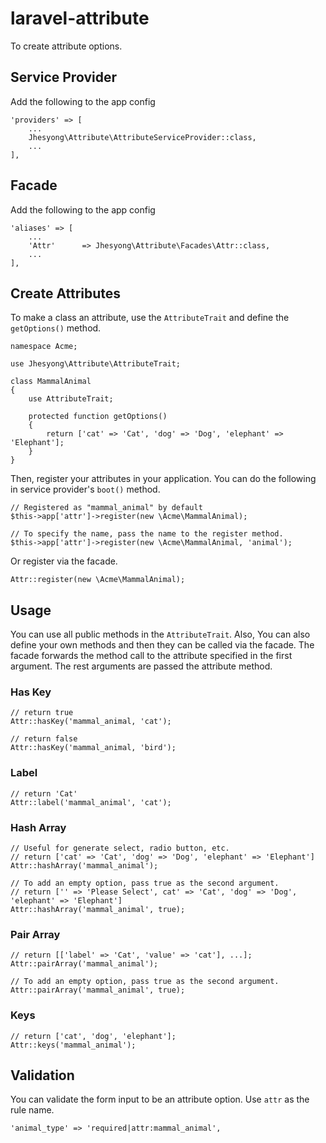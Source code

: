 # laravel-attribute
To create attribute options.


## Service Provider
Add the following to the app config

    'providers' => [
        ...
        Jhesyong\Attribute\AttributeServiceProvider::class,
        ...
    ],

## Facade
Add the following to the app config

    'aliases' => [
        ...
        'Attr'      => Jhesyong\Attribute\Facades\Attr::class,
        ...
    ],

## Create Attributes
To make a class an attribute, use the `AttributeTrait` and define
the `getOptions()` method.

    namespace Acme;

    use Jhesyong\Attribute\AttributeTrait;

    class MammalAnimal
    {
        use AttributeTrait;

        protected function getOptions()
        {
            return ['cat' => 'Cat', 'dog' => 'Dog', 'elephant' => 'Elephant'];
        }
    }

Then, register your attributes in your application.
You can do the following in service provider's `boot()` method.

    // Registered as "mammal_animal" by default
    $this->app['attr']->register(new \Acme\MammalAnimal);

    // To specify the name, pass the name to the register method.
    $this->app['attr']->register(new \Acme\MammalAnimal, 'animal');

Or register via the facade.

    Attr::register(new \Acme\MammalAnimal);

## Usage
You can use all public methods in the `AttributeTrait`.
Also, You can also define your own methods and then they can be called via the facade.
The facade forwards the method call to the attribute specified in the first argument.
The rest arguments are passed the attribute method.

### Has Key
    // return true
    Attr::hasKey('mammal_animal, 'cat');

    // return false
    Attr::hasKey('mammal_animal, 'bird');

### Label
    // return 'Cat'
    Attr::label('mammal_animal', 'cat');

### Hash Array
    // Useful for generate select, radio button, etc.
    // return ['cat' => 'Cat', 'dog' => 'Dog', 'elephant' => 'Elephant']
    Attr::hashArray('mammal_animal');

    // To add an empty option, pass true as the second argument.
    // return ['' => 'Please Select', cat' => 'Cat', 'dog' => 'Dog', 'elephant' => 'Elephant']
    Attr::hashArray('mammal_animal', true);

### Pair Array
    // return [['label' => 'Cat', 'value' => 'cat'], ...];
    Attr::pairArray('mammal_animal');

    // To add an empty option, pass true as the second argument.
    Attr::pairArray('mammal_animal', true);

### Keys
    // return ['cat', 'dog', 'elephant'];
    Attr::keys('mammal_animal');

## Validation
You can validate the form input to be an attribute option.
Use `attr` as the rule name.

    'animal_type' => 'required|attr:mammal_animal',

